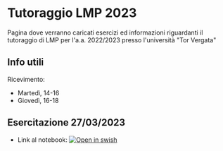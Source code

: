 # Tutoraggio LMP 2023
Pagina dove verranno caricati esercizi ed informazioni riguardanti il tutoraggio di LMP per l'a.a. 2022/2023 presso l'università "Tor Vergata"
## Info utili
Ricevimento:
* Martedì, 14-16
* Giovedì, 16-18
## Esercitazione 27/03/2023
* Link al notebook: [![Open in swish](https://www.swi-prolog.org/icons/swipl.png)](https://swish.swi-prolog.org/p/[LMP]%201%20-%20Esercizi%20liste.swinb)
